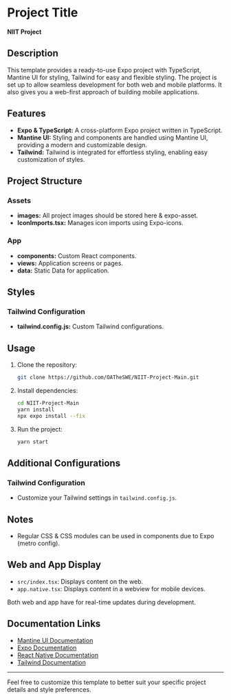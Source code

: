 # Project Title

**NIIT Project**

## Description

This template provides a ready-to-use Expo project with TypeScript, Mantine UI for styling, Tailwind for easy and flexible styling. The project is set up to allow seamless development for both web and mobile platforms. It also gives you a web-first approach of building mobile applications.

## Features

- **Expo & TypeScript:** A cross-platform Expo project written in TypeScript.
- **Mantine UI:** Styling and components are handled using Mantine UI, providing a modern and customizable design.
- **Tailwind:** Tailwind is integrated for effortless styling, enabling easy customization of styles.

## Project Structure

### Assets

- **images:** All project images should be stored here & expo-asset.
- **IconImports.tsx:** Manages icon imports using Expo-icons.

### App

- **components:** Custom React components.
- **views:** Application screens or pages.
- **data:** Static Data for application.

## Styles

### Tailwind Configuration

- **tailwind.config.js:** Custom Tailwind configurations.

## Usage

1. Clone the repository:

   ```bash
   git clone https://github.com/OATheSWE/NIIT-Project-Main.git
   ```

2. Install dependencies:

   ```bash
   cd NIIT-Project-Main
   yarn install
   npx expo install --fix
   ```


3. Run the project:

   ```bash
   yarn start
   ```

## Additional Configurations

### Tailwind Configuration

- Customize your Tailwind settings in `tailwind.config.js`.

## Notes

- Regular CSS & CSS modules can be used in components due to Expo (metro config).

## Web and App Display

- `src/index.tsx`: Displays content on the web.
- `app.native.tsx`: Displays content in a webview for mobile devices.

Both web and app have  for real-time updates during development.

## Documentation Links

- [Mantine UI Documentation](https://mantine.dev/docs/getting-started/introduction/)
- [Expo Documentation](https://docs.expo.dev/)
- [React Native Documentation](https://reactnative.dev/docs/getting-started)
- [Tailwind Documentation](https://tailwindcss.com/docs)

---

Feel free to customize this template to better suit your specific project details and style preferences.
